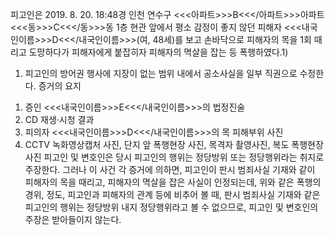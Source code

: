 피고인은 2019. 8. 20. 18:48경 인천 연수구 <<<아파트>>>B<<</아파트>>>아파트 <<<동>>>C<<</동>>>동 1층 현관 앞에서 평소 감정이 좋지 않던 피해자 <<<내국인이름>>>D<<</내국인이름>>>(여, 48세)를 보고 손바닥으로 피해자의 목을 1회 때리고 도망하다가 피해자에게 붙잡히자 피해자의 멱살을 잡는 등 폭행하였다.1)
1) 피고인의 방어권 행사에 지장이 없는 범위 내에서 공소사실을 일부 직권으로 수정한다. 증거의 요지
1. 증인 <<<내국인이름>>>E<<</내국인이름>>>의 법정진술
1. CD 재생·시청 결과
1. 피의자 <<<내국인이름>>>D<<</내국인이름>>>의 목 피해부위 사진
1. CCTV 녹화영상캡처 사진, 단지 앞 폭행현장 사진, 목격자 촬영사진, 복도 폭행현장 사진
피고인 및 변호인은 당시 피고인의 행위는 정당방위 또는 정당행위라는 취지로 주장한다. 그러나 이 사건 각 증거에 의하면, 피고인이 판시 범죄사실 기재와 같이 피해자의 목을 때리고, 피해자의 멱살을 잡은 사실이 인정되는데, 위와 같은 폭행의 경위, 정도, 피고인과 피해자의 관계 등에 비추어 볼 때, 판시 범죄사실 기재와 같은 피고인의 행위는 정당방위 내지 정당행위라고 볼 수 없으므로, 피고인 및 변호인의 주장은 받아들이지 않는다.